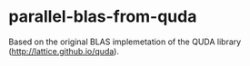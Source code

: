 # parallel-blas-from-quda

Based on the original BLAS implemetation of the QUDA library (http://lattice.github.io/quda).
